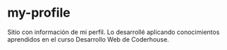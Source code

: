 # my-profile

Sitio con información de mi perfil. Lo desarrollé aplicando conocimientos aprendidos en el curso Desarrollo Web de Coderhouse.

